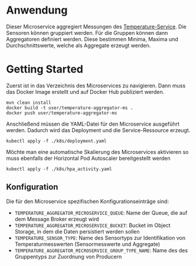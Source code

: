 # Anwendung
Dieser Microservice aggregiert Messungen des [Temperature-Service](../../raw-ms/temperature-service).
Die Sensoren können gruppiert werden. Für die Gruppen können dann Aggregatoren definiert werden. 
Diese bestimmen Minima, Maxima und Durchschnittswerte, welche als Aggregate erzeugt werden.

# Getting Started
Zuerst ist in das Verzeichnis des Microservices zu navigieren.
Dann muss das Docker Image erstellt und auf Docker Hub publiziert werden.
```
mvn clean install
docker build -t user/temperature-aggregator-ms .
docker push user/temperature-aggregator-ms
```
Anschließend müssen die YAML-Datei für den Microservice ausgeführt werden.
Dadurch wird das Deployment und die Service-Ressource erzeugt.
````
kubectl apply -f ./k8s/deployment.yaml
````
Möchte man eine automatische Skalierung des Microservices aktivieren so muss ebenfalls der Horizontal Pod Autoscaler bereitgestellt werden
````
kubectl apply -f ./k8s/hpa_activity.yaml
````

## Konfiguration
Die für den Microservice spezifischen Konfigurationseinträge sind:
* `TEMPERATURE_AGGREGATOR_MICROSERVICE_QUEUE`: Name der Queue, die auf dem Message Broker erzeugt wird
* `TEMPERATURE_AGGREGATOR_MICROSERVICE_BUCKET`: Bucket im Object Storage, in dem die Daten persistiert werden sollen
* `TEMPERATURE_SENSOR_TYPE`: Name des Sensortyps zur Identifikation von Temperaturmesswerten (Sensormesswerte und Aggregate)
* `TEMPERATURE_AGGREGATOR_MICROSERVICE_GROUP_TYPE_NAME`: Name des des Gruppentyps zur Zuordnung von Producern